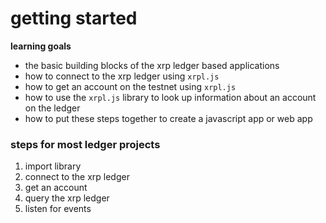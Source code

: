 # getting started

**learning goals**

-  the basic building blocks of the xrp ledger based applications
-  how to connect to the xrp ledger using `xrpl.js`
-  how to get an account on the testnet using `xrpl.js`
-  how to use the `xrpl.js` library to look up information about an account on the ledger
-  how to put these steps together to create a javascript app or web app

###  steps for most ledger projects

1.  import library
2.  connect to the xrp ledger
3.  get an account
4.  query the xrp ledger
5.  listen for events



